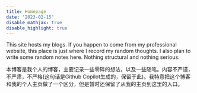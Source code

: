 ```yaml
---
title: Homepage
date: '2023-02-15'
disable_mathjax: true
disable_highlight: true
---
```


This site hosts my blogs. If you happen to come from my professional website, this place is just where I record my random thoughts. I also plan to write some random notes here. Nothing structural and nothing serious.

本博客是我个人的博客，主要记录一些零碎的想法，以及一些随笔。内容不严谨，不严肃，不严格(这句话是Github Copilot生成的，保留于此)。我特意把这个博客和我的个人主页做了一个区分，但是暂时还保留了从我的主页到这里的入口。 
